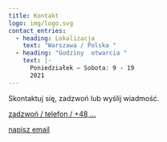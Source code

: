 ```yaml
---
title: Kontakt
logo: img/logo.svg
contact_entries:
  - heading: Lokalizacja
    text: "Warszawa / Polska "
  - heading: "Godziny  otwarcia "
    text: |-
      Poniedziałek – Sobota: 9 - 19 
      2021
---
```

Skontaktuj się, zadzwoń lub wyślij wiadmość.

<a href="tel:48533557723">zadzwoń / telefon / +48 ...</a>

[napisz email](mailto:znakerstudio@gmail.com)